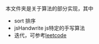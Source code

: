 本文件夹是关于算法的部分实现，其中
- sort 排序
- jsHandwrite js特定的手写算法
- 迭代，可参考[leetcode](https://leetcode-cn.com/problems/binary-tree-inorder-traversal/solution/python3-er-cha-shu-suo-you-bian-li-mo-ban-ji-zhi-s/)